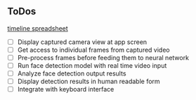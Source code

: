 ## ToDos
[timeline spreadsheet](https://docs.google.com/spreadsheets/d/1W_65tcI0yQaMXd4k4yNVHWNXbf-1m2IIhWQkJp4XYNo/edit#gid=0)
- [ ] Display captured camera view at app screen
- [ ] Get access to individual frames from captured video
- [ ] Pre-process frames before feeding them to neural network
- [ ] Run face detection model with real time video input
- [ ] Analyze face detection output results
- [ ] Display detection results in human readable form
- [ ] Integrate with keyboard interface
